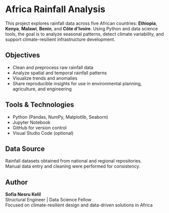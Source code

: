 # Africa Rainfall Analysis

This project explores rainfall data across five African countries: **Ethiopia**, **Kenya**, **Malawi**, **Benin**, and **Côte d'Ivoire**. Using Python and data science tools, the goal is to analyze seasonal patterns, detect climate variability, and support climate-resilient infrastructure development.

## Objectives

- Clean and preprocess raw rainfall data
- Analyze spatial and temporal rainfall patterns
- Visualize trends and anomalies
- Share reproducible insights for use in environmental planning, agriculture, and engineering

## Tools & Technologies

- Python (Pandas, NumPy, Matplotlib, Seaborn)
- Jupyter Notebook
- GitHub for version control
- Visual Studio Code (optional)

## Data Source

Rainfall datasets obtained from national and regional repositories.  
Manual data entry and cleaning were performed for consistency.

## Author

**Sofia Nesru Kelil**  
Structural Engineer | Data Science Fellow  
Focused on climate-resilient design and data-driven solutions in Africa
